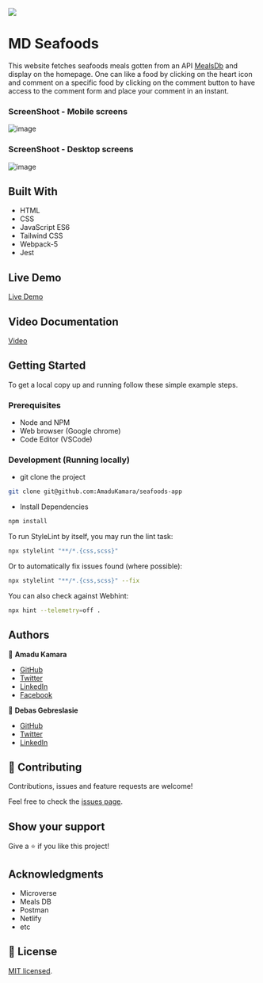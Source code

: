 
![](https://img.shields.io/badge/Microverse-blueviolet)

# MD Seafoods

This website fetches seafoods meals gotten from an API [MealsDb](https://themealdb.com/browse.php?b=f) and display on the homepage.
One can like a food by clicking on the heart icon and comment on a specific food by clicking on the comment button to have access to the comment form and place your comment in an instant.

### ScreenShoot - Mobile screens

![image](https://user-images.githubusercontent.com/50941074/147270738-aa0e9cb1-8fb3-4e16-9df1-614d636f1e05.png)

### ScreenShoot - Desktop screens

![image](https://user-images.githubusercontent.com/50941074/147270429-b2826c00-19b3-4fbb-bde1-a5d234117dd6.png)

## Built With

- HTML
- CSS 
- JavaScript ES6
- Tailwind CSS 
- Webpack-5
- Jest

## Live Demo

[Live Demo](https://seafoods-app.netlify.app/)

## Video Documentation
[Video](https://drive.google.com/file/d/1yJMniajNASvKvGaUk6lF7yoetIP4ZV-C/view?usp=sharing)

## Getting Started

To get a local copy up and running follow these simple example steps.

### Prerequisites

- Node and NPM
- Web browser (Google chrome)
- Code Editor (VSCode)

### Development (Running locally)

- git clone the project

```bash 
git clone git@github.com:AmaduKamara/seafoods-app
```

- Install Dependencies

```bash
npm install
```

To run StyleLint by itself, you may run the lint task:

```bash
npx stylelint "**/*.{css,scss}"
```

Or to automatically fix issues found (where possible):

```bash
npx stylelint "**/*.{css,scss}" --fix
```

You can also check against Webhint:

```bash
npx hint --telemetry=off .
```
## Authors

👤 **Amadu Kamara**

- [GitHub](https://github.com/AmaduKamara)
- [Twitter](https://twitter.com/DevAmkam)
- [LinkedIn](https://www.linkedin.com/in/amadu-kamara-3b60a25b)
- [Facebook](https://www.facebook.com/amadus.kamara.7)

👤 **Debas Gebreslasie**

- [GitHub](https://github.com/Debas-31)
- [Twitter](https://twitter.com/DEBSH76956492)
- [LinkedIn](https://www.linkedin.com/in/debas-gebrengus)

## 🤝 Contributing

Contributions, issues and feature requests are welcome!

Feel free to check the [issues page](https://github.com/AmaduKamara/seafoods-app/issues).

## Show your support

Give a ⭐️ if you like this project!

## Acknowledgments

- Microverse 
- Meals DB
- Postman
- Netlify
- etc

## 📝 License

[MIT licensed](https://github.com/AmaduKamara/seafoods-app/blob/dev/LICENSE).
